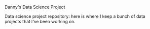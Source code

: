 Danny's Data Science Project

Data science project repository: here is where I keep a bunch of data projects that I've been working on. 
